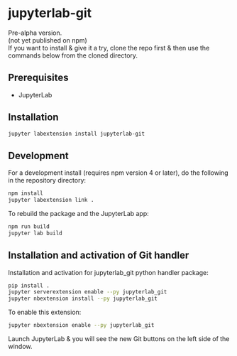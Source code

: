 # jupyterlab-git

Pre-alpha version.  
(not yet published on npm)  
If you want to install & give it a try, clone the repo first & then use the commands below from the cloned directory.


## Prerequisites

* JupyterLab

## Installation

```bash
jupyter labextension install jupyterlab-git
```

## Development

For a development install (requires npm version 4 or later), do the following in the repository directory:

```bash
npm install
jupyter labextension link .
```

To rebuild the package and the JupyterLab app:

```bash
npm run build
jupyter lab build
```

## Installation and activation of Git handler

Installation and activation for jupyterlab_git python handler package:

```bash
pip install .
jupyter serverextension enable --py jupyterlab_git
jupyter nbextension install --py jupyterlab_git
```

To enable this extension:

```bash
jupyter nbextension enable --py jupyterlab_git
```

Launch JupyterLab & you will see the new Git buttons on the left side of the window.



